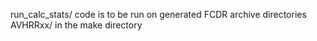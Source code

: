 run_calc_stats/ code is to be run on generated FCDR archive directories AVHRRxx/ in the make directory  